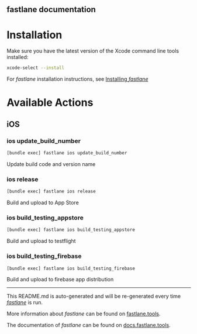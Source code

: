fastlane documentation
----

# Installation

Make sure you have the latest version of the Xcode command line tools installed:

```sh
xcode-select --install
```

For _fastlane_ installation instructions, see [Installing _fastlane_](https://docs.fastlane.tools/#installing-fastlane)

# Available Actions

## iOS

### ios update_build_number

```sh
[bundle exec] fastlane ios update_build_number
```

Update build code and version name

### ios release

```sh
[bundle exec] fastlane ios release
```

Build and upload to App Store

### ios build_testing_appstore

```sh
[bundle exec] fastlane ios build_testing_appstore
```

Build and upload to testflight

### ios build_testing_firebase

```sh
[bundle exec] fastlane ios build_testing_firebase
```

Build and upload to firebase app distribution

----

This README.md is auto-generated and will be re-generated every time [_fastlane_](https://fastlane.tools) is run.

More information about _fastlane_ can be found on [fastlane.tools](https://fastlane.tools).

The documentation of _fastlane_ can be found on [docs.fastlane.tools](https://docs.fastlane.tools).
